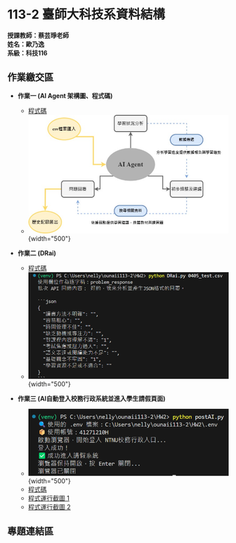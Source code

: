 # 113-2 臺師大科技系資料結構  
__授課教師：蔡芸琤老師__    
__姓名：歐乃逸__    
__系級：科技116__

## 作業繳交區

* **作業一 (AI Agent 架構圖、程式碼)**
  * [程式碼](https://github.com/0una11/ounaii113-2/blob/main/test/dataAgent.py)  
  * ![AI Agent 架構圖](https://raw.githubusercontent.com/0una11/ounaii113-2/main/AI%20Agent%20%E6%9E%B6%E6%A7%8B%E5%9C%96.jpg){width="500"}

* **作業二 (DRai)**
  * [程式碼](https://github.com/0una11/ounaii113-2/blob/main/HW2/DRai.py)  
  * ![DRai運行](https://raw.githubusercontent.com/0una11/ounaii113-2/main/DRai%E9%81%8B%E8%A1%8C.png){width="500"}

* **作業三 (AI自動登入校務行政系統並進入學生請假頁面)**
  * ![loginAI](https://raw.githubusercontent.com/0una11/ounaii113-2/main/postAI.png){width="500"}
  * [程式碼](https://github.com/0una11/ounaii113-2/blob/main/test/dataAgent.py)
  * [程式運行截圖 1](https://github.com/0una11/ounaii113-2/blob/main/HW2/debug_1_after_login.png)
  * [程式運行截圖 2](https://github.com/0una11/ounaii113-2/blob/main/HW2/debug_2_after_profile.png)

## 專題連結區

